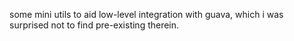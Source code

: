 some mini utils to aid low-level integration with guava,
which i was surprised not to find pre-existing therein.
